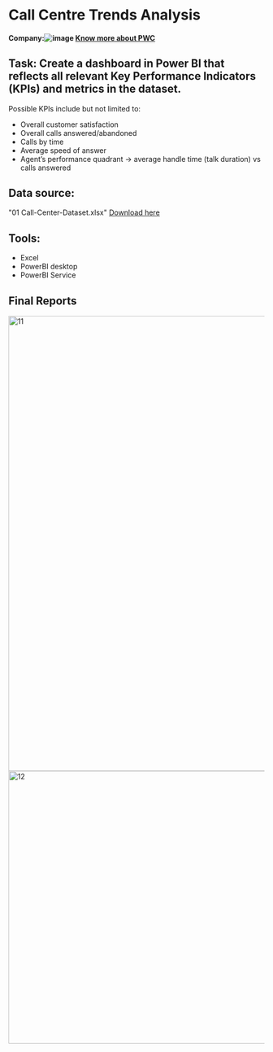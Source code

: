 #                                 Call Centre Trends Analysis

#### Company:![image](https://github.com/Suifengyuan78/Call-Centre-Trends-Analysis/assets/167149285/3f109167-380c-474a-9daf-98946a4629db) [Know more about PWC](https://www.pwc.ch/en.html)



## Task: Create a dashboard in Power BI that reflects all relevant Key Performance Indicators (KPIs) and metrics in the dataset. 
Possible KPIs include but not limited to:
- Overall customer satisfaction
- Overall calls answered/abandoned
- Calls by time
- Average speed of answer
- Agent’s performance quadrant -> average handle time (talk duration) vs calls answered

## Data source:  
"01 Call-Center-Dataset.xlsx" [Download here](https://cdn.theforage.com/vinternships/companyassets/4sLyCPgmsy8DA6Dh3/01%20Call-Center-Dataset.xlsx)

## Tools: 
- Excel 
- PowerBI desktop
- PowerBI Service

## Final Reports

<img width="895" alt="11" src="https://github.com/Suifengyuan78/Call-Centre-Trends-Analysis/assets/167149285/97836332-4be0-4809-b4dd-4a2196eb6f56">

<img width="536" alt="12" src="https://github.com/Suifengyuan78/Call-Centre-Trends-Analysis/assets/167149285/0efb9487-0c2c-4416-9f44-8425c22078d7">
